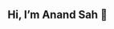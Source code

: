 ## Hi, I’m Anand Sah 👋      

<!--
**aanandshah8/aanandshah8** is a ✨ _special_ ✨ repository because its `README.md` (this file) appears on your GitHub profile.

Here are some ideas to get you started:

👀 I’m interested in full-stack web development and UI/UX design.

🌱 I’m currently learning advanced concepts of React, Node.js, and exploring Next.js.

💞️ I’m looking to collaborate on open-source projects related to web development, especially those involving the MERN stack.- 🔭 I’m currently working on ...
- 🌱 I’m currently learning ...
- 👯 I’m looking to collaborate on ...
- 🤔 I’m looking for help with ...
- 💬 Ask me about ...
- 📫 How to reach me: ...
- 😄 Pronouns: ...
- ⚡ Fun fact: ...
-->
